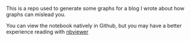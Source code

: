 This is a repo used to generate some graphs for a blog I wrote about how graphs can mislead you.

You can view the notebook natively in Github, but you may have a better experience reading with [nbviewer](https://nbviewer.jupyter.org/github/curtiswest/misleading_graph_blog/blob/main/Vaxa%20graph%20blog%20post.ipynb)
